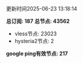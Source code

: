 更新时间2025-06-23 13:18:14

**总订阅: 187**
**总节点: 43562**
- vless节点: 23023
- hysteria2节点: 2

**google ping有效节点: 217**
